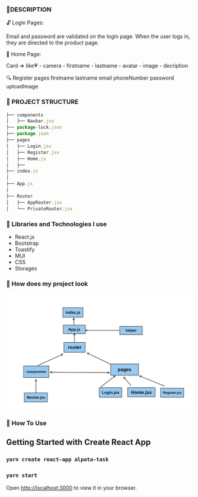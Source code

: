### 🚩DESCRIPTION

🔓 Login Pages:

Email and password are validated on the login page. When the user logs in, they are directed to the product page.

📖 Home Page:

Card => like💗 - camera - firstname - lastname - avatar - image - decription


🔍 Register pages
firstname lastname email phoneNumber password uploadImage 

### 🚩 PROJECT STRUCTURE

```js
├── components
│   ├── Navbar.jsx
├── package-lock.json
├── package.json
├── pages
│   ├── Login.jsx
│   ├── Register.jsx
│   ├── Home.js
│   ├── 
├── index.js
│   
├── App.js 
│   
├── Router
│   ├── AppRouter.jsx
│   └── PrivateRouter.jsx

```

### 🚩 Libraries and Technologies I use

- React.js
- Bootstrap
- Toastify
- MUI
- CSS
- Storages


### 🚩 How does my project look

<p align="left">
  <img src="alpata-structure.png" width="700" title="hover text">
  
</p>


### 🚩 How To Use

## Getting Started with Create React App

### `yarn create react-app alpata-task`

### `yarn start`

Open [http://localhost:3000](http://localhost:3000) to view it in your browser.

```



